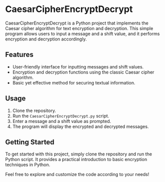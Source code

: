 # CaesarCipherEncryptDecrypt

CaesarCipherEncryptDecrypt is a Python project that implements the Caesar cipher algorithm for text encryption and decryption. This simple program allows users to input a message and a shift value, and it performs encryption and decryption accordingly.

## Features
- User-friendly interface for inputting messages and shift values.
- Encryption and decryption functions using the classic Caesar cipher algorithm.
- Basic yet effective method for securing textual information.

## Usage
1. Clone the repository.
2. Run the `CaesarCipherEncryptDecrypt.py` script.
3. Enter a message and a shift value as prompted.
4. The program will display the encrypted and decrypted messages.

## Getting Started
To get started with this project, simply clone the repository and run the Python script. It provides a practical introduction to basic encryption techniques in Python.

Feel free to explore and customize the code according to your needs!
